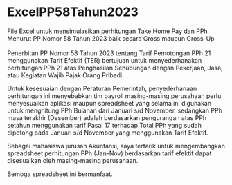 # ExcelPP58Tahun2023
File Excel untuk mensimulasikan perhitungan Take Home Pay dan PPh Menurut PP Nomor 58 Tahun 2023 baik secara Gross maupun Gross-Up
<br>
<br>
Penerbitan PP Nomor 58 Tahun 2023 tentang Tarif Pemotongan
PPh 21 menggunakan Tarif Efektif (TER) bertujuan untuk
menyederhanakan perhitungan PPh 21 atas Penghasilan
Sehubungan dengan Pekerjaan, Jasa, atau Kegiatan
Wajib Pajak Orang Pribadi.

Untuk kesesuaian dengan Peraturan Pemerintah, penyederhanaan
perhitungan ini menyebabkan tim payroll masing-masing
perusahaan perlu menyesuaikan aplikasi maupun spreadsheet
yang selama ini digunakan untuk menghitung PPh Bulanan
dari Januari s/d November, sedangkan PPh masa terakhir
(Desember) adalah berdasarkan pengurangan atas PPh setahun
menggunakan tarif Pasal 17 terhadap Total PPh yang sudah
dipotong pada Januari s/d November yang menggunakan Tarif Efektif.

Sebagai mahasiswa jurusan Akuntansi, saya tertarik
untuk mengembangkan spreadsheet perhitungan PPh (Jan-Nov)
berdasarkan tarif efektif dapat disesuaikan oleh masing-masing
perusahaan.

Semoga spreadsheet ini bermanfaat.
